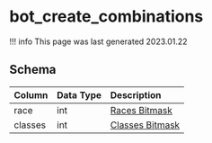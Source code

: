 # bot_create_combinations

!!! info
	This page was last generated 2023.01.22

## Schema

| Column | Data Type | Description |
| :--- | :--- | :--- |
| race | int | [Races Bitmask](../../../../categories/npc/race-list) |
| classes | int | [Classes Bitmask](../../../../categories/player/class-list) |

